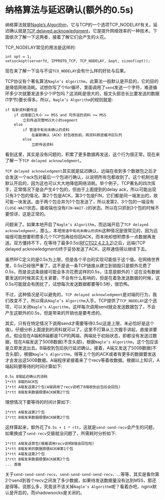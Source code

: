 # 纳格算法与延迟确认(额外的0.5s)

纳格算法就是[Nagle’s Algorithm](https://zh.wikipedia.org/wiki/%E7%B4%8D%E6%A0%BC%E7%AE%97%E6%B3%95)，它与TCP的一个选项TCP_NODELAY有关。延迟确认就是[TCP delayed acknowledgment](https://en.wikipedia.org/wiki/TCP_delayed_acknowledgment)，它是提升网络效率的一种技术。下面依次了解一下这两者，接着了解它们会产生的火花。



TCP_NODELAY常见的用法是这样的:
```
int opt = 1;
setsockopt(serverfd, IPPROTO_TCP, TCP_NODELAY, &opt, sizeof(opt));
```

现在来了解一下设与不设`TCO_NODELAY`会有什么样的好处与后果。

TCP协议有个著名算法`Nagle’s Algorithm`，此算法一般默认是开启的，它的目的是降低网络消耗。试想你写了个for循环，里面调用了`send`发送一个字符，难道循环多少次就要发送多少个IP包吗？这消耗是很大的，报文头部总长比要发送的数据(1字节)要长得多。所以，`Nagle’s Algorithm`的规则就是:
```
if 有新资料要传送
    if 远端窗口大小 >= MSS and 可传送的资料 >= MSS
        立刻传送完整MSS大小的segment
    else
        if 管道中有尚未确认的资料
            在最新确认（ACK）封包收到前，將资料排进缓冲区队列
        else
            立即传送资料
```

看到这里，其实是没有问题的，积累了更多数据再发送，这个行为很正常。现在来了解一下`TCP delayed acknowledgment`。

`TCP delayed acknowledgment`其实就是延迟确认，远端在收到多个数据包之后才会发送一个ack包对最后一个包进行确认，以说明所有包都收到了。这个机制也是默认开启的，因为这也可以大大地降低网络消耗。举个例子，TCP著名的四次挥手，正常情况下是会产生4个包的，但由于上面提到的delay ack，所以可能出现只有3个包的情况。第2个包是ACK，第3个包是FIN，它们都是同一端发出的，故可能一块发送。由于两个包合并为1个包发送了，所以发第2、3个包的一端没有`CLOSE-WAIT`状态，接收端也没有`FIN-WAIT-2`的状态。所以在只抓到3个包的时候不要惊讶，这是正常的。


问题来了。如果本地开启了`Nagle’s Algorithm`，而远端开启了`TCP delayed acknowledgment`，那么，本地`管道中有尚未确认的资料`这种情况是很常见的，因为远端很可能想要积攒多几个TCP包再给你回ACK，而本地却想积攒多一点数据再发送。双方僵持不下，在等待了最多0.5s([RFC1122 4.2.3.2](https://tools.ietf.org/html/rfc1122))之后，远端(TCP delayed acknowledgment)终于妥协发送了ACK，这样通信得以继续下去。

虽然RFC定义的是0.5s为上限，但是各个平台的实现可能低于这个值。在网络世界里，0.5s已经很严重了，这不是说一条TCP链接从建立到销毁只是额外花费了0.5s，而是说这条链接可能会多次花费这样的0.5s，注意是额外的！这在没有数据要发送的时候其实无关紧要，不会有什么影响的，但是在着急发送数据的时候，这0.5s可能就会有困扰了，试想每次发送数据都要等0.5秒，很恐怖。

不过，这种情况是可以避免的，`TCP delayed acknowledgment`是对端的行为，我们改变不了，所以得从`Nagle’s Algorithm`入手，TCP提供了`TCP_NODELAY`这个选项，可以关闭`Nagle’s Algorithm`，这样每次调用send就会发送数据包了，不会产生这额外的0.5s，但是带来的开销也是要考虑的。

其实，只有在特定情况下调用send才需要等待0.5s(这是上限，未必恰好是这个值)，仔细分析上面提到的资料就可以了。这里不打算从三次握手讲起，直接讲要点。假设现在A端和B端都是TCP的两端，两端处于初始状态，即都没有发送过数据，现在A端发送了500B数据(不含头部)，根据`Nagle’s Algorithm`，这个包应该是立即发送出去。B端收到包后执行延迟确认。接着，A端又发送了500B数据(不含头部)，根据`Nagle’s Algorithm`，得等上个包的ACK或者有更多的数据要发送才会发出这500B数据。A端程序紧接着来了个recv等着收数据。根据以上知识，A端起码要等待的时间计算如下:
```
0.5s B端延迟确认的消耗
1*rtt B端的ACK包
1*rtt A端发送第2个包(A端调用了recv说明了B端收到此包后会回包)
1*rtt B端发来数据顺便ACK掉第2个包
````
理想情况下要等待的时间计算如下:
```
1*rtt A端发送第2个包
1*rtt B端发来数据顺便ACK掉第2个包
```
这样算起来，额外花了`0.5s + 1 * rtt`，这就是`send-send-recv`会产生的问题，如果换成了`send-recv`交替就没问题了，所需耗时分析如下:
```
1*rtt A端发送首包(接着调用recv说明B端会回包啦)
1*rtt B端发来的数据顺便ACK掉第1个包
1*rtt A端发送第2个包
1*rtt B端发来数据顺便ACK掉第2个包
... 类推
```

关于`send-send-send-recv`、`send-send-send-send-recv`、...等等，其实是看你第2个send到首个recv之间发了多少数据，如果待发送数据量没有达到MSS，那还是得等。说那么多，究竟该不该关掉`Nagle’s Algorithm`呢？看着办吧，nginx默认是开启的，而shadowsocks是关闭的。
